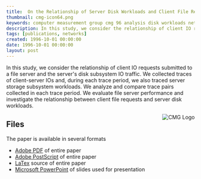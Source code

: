 ```yaml
---
title:  On the Relationship of Server Disk Workloads and Client File Requests (CMG 96)
thumbnail: cmg-icon64.png
keywords: computer measurement group cmg 96 analysis disk workloads network file server client requests
description: In this study, we consider the relationship of client IO requests submitted to a file server and the server's disk subsystem IO traffic.
tags: [publications, networks]
created: 1996-10-01 00:00:00
date: 1996-10-01 00:00:00
layout: post
---
```

In this study, we consider the relationship of client IO requests submitted to a file server and the server's disk subsystem IO traffic. We collected traces of client-server IOs and, during each trace period, we also traced server storage subsystem workloads. We analyze and compare trace pairs collected in each trace period. We evaluate file server performance and investigate the relationship between client file requests and server disk workloads.

<img src="{{site.baseurl}}/logos/cmglogo.png" style="float: right;" alt="CMG Logo" />

## Files

The paper is available in several formats</p>

* <a href="{{site.baseurl}}/files/cmg96.pdf">Adobe PDF</a> of entire paper
* <a href="{{site.baseurl}}/files/cmg96.ps">Adobe PostScript</a> of entire paper
* <a href="{{site.baseurl}}/files/cmg96.txt">LaTex</a> source of entire paper
* <a href="{{site.baseurl}}/files/cmg96.ppt">Microsoft PowerPoint</a> of slides used for presentation
